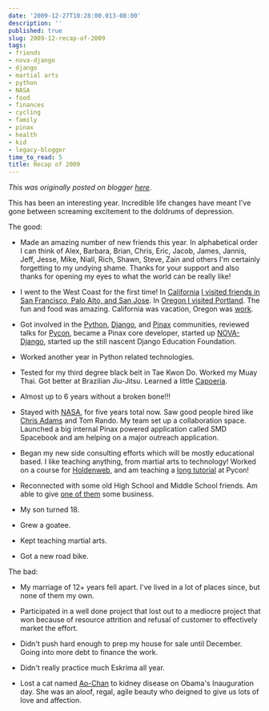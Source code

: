 ```yaml
---
date: '2009-12-27T10:28:00.013-08:00'
description: ''
published: true
slug: 2009-12-recap-of-2009
tags:
- friends
- nova-django
- django
- martial arts
- python
- NASA
- food
- finances
- cycling
- family
- pinax
- health
- kid
- legacy-blogger
time_to_read: 5
title: Recap of 2009
---
```


*This was originally posted on blogger [here](https://pydanny.blogspot.com/2009/12/recap-of-2009.html)*.

This has been an interesting year. Incredible life changes have meant I've gone between screaming excitement to the doldrums of depression.

The good:


- Made an amazing number of new friends this year. In alphabetical order I can think of Alex, Barbara, Brian, Chris, Eric, Jacob, James, Jannis, Jeff, Jesse, Mike, Niall, Rich, Shawn, Steve, Zain and others I'm certainly forgetting to my undying shame. Thanks for your support and also thanks for opening my eyes to what the world can be really like!




- I went to the West Coast for the first time!  In [California](https://www.flickr.com/photos/pydanny/sets/72157619175405386/) [I visited friends in San Francisco, Palo Alto, and San Jose](https://www.flickr.com/photos/pydanny/sets/72157619175405386/). In [Oregon I visited Portland](https://www.flickr.com/photos/pydanny/sets/72157622287195052/). The fun and food was amazing. California was vacation, Oregon was [work](https://www.djangocon.org/).



- Got involved in the [Python](https://python.org/), [Django](https://djangoproject.com/), and [Pinax](https://pinaxproject.com/) communities, reviewed talks for [Pycon](https://us.pycon.org/), became a Pinax core developer, started up [NOVA-Django](https://www.meetup.com/NOVA-Django), started up the still nascent Django Education Foundation.



- Worked another year in Python related technologies.




- Tested for my third degree black belt in Tae Kwon Do. Worked my Muay Thai. Got better at Brazilian Jiu-Jitsu. Learned a little [Capoeria](https://www.vimeo.com/6802099).




-  Almost up to 6 years without a broken bone!!!




- Stayed with [NASA](https://www.nasa.gov/), for five years total now. Saw good people hired like [Chris Adams](https://chris.improbable.org/) and Tom Rando. My team set up a collaboration space. Launched a big internal Pinax powered application called SMD Spacebook and am helping on a major outreach application.



- Began my new side consulting efforts which will be mostly educational based. I like teaching anything, from martial arts to technology! Worked on a course for [Holdenweb](https://holdenweb.com/), and am teaching a [long tutorial](https://us.pycon.org/2010/tutorials/greenfield_pinax/) at Pycon!




- Reconnected with some old High School and Middle School friends. Am able to give [one of them](https://www.columbiahandyman.net/) some business.




- My son turned 18.




- Grew a goatee.




- Kept teaching martial arts.



- Got a new road bike.


The bad:


- My marriage of 12+ years fell apart. I've lived in a lot of places since, but none of them my own.[
](https://www.takebackthetap.org/)



- Participated in a well done project that lost out to a mediocre project that won because of resource attrition and refusal of customer to effectively market the effort.




- Didn't push hard enough to prep my house for sale until December. Going into more debt to finance the work.



- Didn't really practice much Eskrima all year.



- Lost a cat named [Ao-Chan](https://www.flickr.com/photos/pydanny/3116772891/) to kidney disease on Obama's Inauguration day. She was an aloof, regal, agile beauty who deigned to give us lots of love and affection.

